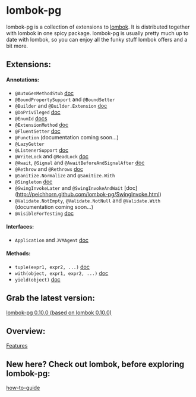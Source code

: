 # lombok-pg

lombok-pg is a collection of extensions to [lombok](https://github.com/rzwitserloot/lombok). It is distributed together with lombok in one spicy package. lombok-pg is usually pretty much up to date with lombok, so you can enjoy all the funky stuff lombok offers and a bit more.

## Extensions:

#### Annotations:

- `@AutoGenMethodStub` [doc](http://peichhorn.github.com/lombok-pg/AutoGenMethodStub.html)
- `@BoundPropertySupport` and `@BoundSetter` 
- `@Builder` and `@Builder.Extension` [doc](http://peichhorn.github.com/lombok-pg/Builder.html)
- `@DoPrivileged` [doc](http://peichhorn.github.com/lombok-pg/DoPrivileged.html)
- `@EnumId` [docs](http://peichhorn.github.com/lombok-pg/EnumId.html)
- `@ExtensionMethod` [doc](http://peichhorn.github.com/lombok-pg/ExtensionMethod.html)
- `@FluentSetter` [doc](http://peichhorn.github.com/lombok-pg/FluentSetter.html)
- `@Function` (documentation coming soon...)
- `@LazyGetter` 
- `@ListenerSupport` [doc](http://peichhorn.github.com/lombok-pg/ListenerSupport.html)
- `@WriteLock` and `@ReadLock` [doc](http://peichhorn.github.com/lombok-pg/Lock.html)
- `@Await`, `@Signal` and `@AwaitBeforeAndSignalAfter` [doc](http://peichhorn.github.com/lombok-pg/Condition.html)
- `@Rethrow` and `@Rethrows` [doc](http://peichhorn.github.com/lombok-pg/Rethrow.html)
- `@Sanitize.Normalize` and `@Sanitize.With`
- `@Singleton` [doc](http://peichhorn.github.com/lombok-pg/Singleton.html)
- `@SwingInvokeLater` and `@SwingInvokeAndWait` [doc] (http://peichhorn.github.com/lombok-pg/SwingInvoke.html)
- `@Validate.NotEmpty`, `@Validate.NotNull` and `@Validate.With` (documentation coming soon...)
- `@VisibleForTesting` [doc](http://peichhorn.github.com/lombok-pg/VisibleForTesting.html)

#### Interfaces:

- `Application` and `JVMAgent` [doc](http://peichhorn.github.com/lombok-pg/Entrypoint.html)

#### Methods:

- `tuple(expr1, expr2, ...)` [doc](http://peichhorn.github.com/lombok-pg/Tuple.html)
- `with(object, expr1, expr2, ...)` [doc](http://peichhorn.github.com/lombok-pg/With.html)
- `yield(object)` [doc](http://peichhorn.github.com/lombok-pg/Yield.html)

## Grab the latest version:
[lombok-pg 0.10.0 (based on lombok 0.10.0)](http://cloud.github.com/downloads/peichhorn/lombok-pg/lombok-pg-0.10.0.jar)

## Overview:
[Features](http://peichhorn.github.com/lombok-pg/)

## New here? Check out lombok, before exploring lombok-pg:
[how-to-guide](http://projectlombok.org/features/index.html)